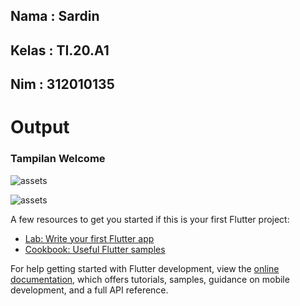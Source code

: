 ## Nama : Sardin
## Kelas : TI.20.A1
## Nim : 312010135

# Output

### Tampilan Welcome
![assets](assets/ss)

![assets](assets/hasil%20regist.png)

A few resources to get you started if this is your first Flutter project:

- [Lab: Write your first Flutter app](https://docs.flutter.dev/get-started/codelab)
- [Cookbook: Useful Flutter samples](https://docs.flutter.dev/cookbook)

For help getting started with Flutter development, view the
[online documentation](https://docs.flutter.dev/), which offers tutorials,
samples, guidance on mobile development, and a full API reference.
